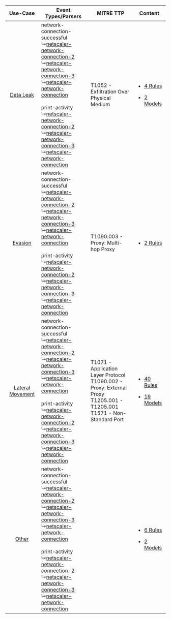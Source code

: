 |    Use-Case    | Event Types/Parsers    | MITRE TTP    | Content    |
|:----:| ---- | ---- | ---- |
|        [Data Leak](../../../UseCases/uc_data_leak.md)        |  network-connection-successful<br> ↳[netscaler-network-connection-2](Ps/pC_netscalernetworkconnection2.md)<br> ↳[netscaler-network-connection-3](Ps/pC_netscalernetworkconnection3.md)<br> ↳[netscaler-network-connection](Ps/pC_netscalernetworkconnection.md)<br><br> print-activity<br> ↳[netscaler-network-connection-2](Ps/pC_netscalernetworkconnection2.md)<br> ↳[netscaler-network-connection-3](Ps/pC_netscalernetworkconnection3.md)<br> ↳[netscaler-network-connection](Ps/pC_netscalernetworkconnection.md)<br> | T1052 - Exfiltration Over Physical Medium<br>    | [<ul><li>4 Rules</li></ul><ul><li>2 Models</li></ul>](RM/r_m_citrix_netscaler_waf_Data_Leak.md)          |
|          [Evasion](../../../UseCases/uc_evasion.md)          |  network-connection-successful<br> ↳[netscaler-network-connection-2](Ps/pC_netscalernetworkconnection2.md)<br> ↳[netscaler-network-connection-3](Ps/pC_netscalernetworkconnection3.md)<br> ↳[netscaler-network-connection](Ps/pC_netscalernetworkconnection.md)<br><br> print-activity<br> ↳[netscaler-network-connection-2](Ps/pC_netscalernetworkconnection2.md)<br> ↳[netscaler-network-connection-3](Ps/pC_netscalernetworkconnection3.md)<br> ↳[netscaler-network-connection](Ps/pC_netscalernetworkconnection.md)<br> | T1090.003 - Proxy: Multi-hop Proxy<br>    | [<ul><li>2 Rules</li></ul>](RM/r_m_citrix_netscaler_waf_Evasion.md)    |
| [Lateral Movement](../../../UseCases/uc_lateral_movement.md) |  network-connection-successful<br> ↳[netscaler-network-connection-2](Ps/pC_netscalernetworkconnection2.md)<br> ↳[netscaler-network-connection-3](Ps/pC_netscalernetworkconnection3.md)<br> ↳[netscaler-network-connection](Ps/pC_netscalernetworkconnection.md)<br><br> print-activity<br> ↳[netscaler-network-connection-2](Ps/pC_netscalernetworkconnection2.md)<br> ↳[netscaler-network-connection-3](Ps/pC_netscalernetworkconnection3.md)<br> ↳[netscaler-network-connection](Ps/pC_netscalernetworkconnection.md)<br> | T1071 - Application Layer Protocol<br>T1090.002 - Proxy: External Proxy<br>T1205.001 - T1205.001<br>T1571 - Non-Standard Port<br> | [<ul><li>40 Rules</li></ul><ul><li>19 Models</li></ul>](RM/r_m_citrix_netscaler_waf_Lateral_Movement.md) |
|    [Other](../../../UseCases/uc_other.md)    |  network-connection-successful<br> ↳[netscaler-network-connection-2](Ps/pC_netscalernetworkconnection2.md)<br> ↳[netscaler-network-connection-3](Ps/pC_netscalernetworkconnection3.md)<br> ↳[netscaler-network-connection](Ps/pC_netscalernetworkconnection.md)<br><br> print-activity<br> ↳[netscaler-network-connection-2](Ps/pC_netscalernetworkconnection2.md)<br> ↳[netscaler-network-connection-3](Ps/pC_netscalernetworkconnection3.md)<br> ↳[netscaler-network-connection](Ps/pC_netscalernetworkconnection.md)<br> |    | [<ul><li>6 Rules</li></ul><ul><li>2 Models</li></ul>](RM/r_m_citrix_netscaler_waf_Other.md)    |